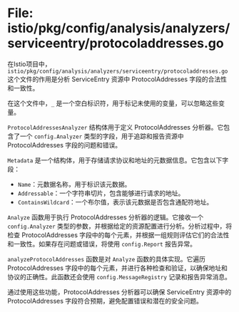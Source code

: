 # File: istio/pkg/config/analysis/analyzers/serviceentry/protocoladdresses.go

在Istio项目中，`istio/pkg/config/analysis/analyzers/serviceentry/protocoladdresses.go` 这个文件的作用是分析 ServiceEntry 资源中 ProtocolAddresses 字段的合法性和一致性。

在这个文件中，`_` 是一个空白标识符，用于标记未使用的变量，可以忽略这些变量。

`ProtocolAddressesAnalyzer` 结构体用于定义 ProtocolAddresses 分析器。它包含了一个 `config.Analyzer` 类型的字段，用于追踪和报告资源中 ProtocolAddresses 字段的问题和错误。

`Metadata` 是一个结构体，用于存储请求协议和地址的元数据信息。它包含以下字段：
- `Name`：元数据名称，用于标识该元数据。
- `Addressable`：一个字符串切片，包含能够进行请求的地址。
- `ContainsWildcard`：一个布尔值，表示该元数据是否包含通配符地址。

`Analyze` 函数用于执行 ProtocolAddresses 分析器的逻辑。它接收一个 `config.Analyzer` 类型的参数，并根据给定的资源配置进行分析。分析过程中，将检查 ProtocolAddresses 字段中的每个元素，并根据一组规则评估它们的合法性和一致性。如果存在问题或错误，将使用 `config.Report` 报告异常。

`analyzeProtocolAddresses` 函数是对 `Analyze` 函数的具体实现。它遍历 ProtocolAddresses 字段中的每个元素，并进行各种检查和验证，以确保地址和协议的正确性。此函数还会使用 `config.MessageRegistry` 记录和报告异常消息。

通过使用这些功能，ProtocolAddresses 分析器可以确保 ServiceEntry 资源中的 ProtocolAddresses 字段符合预期，避免配置错误和潜在的安全问题。

